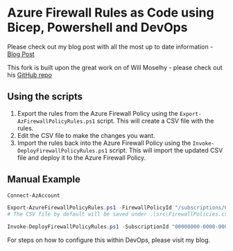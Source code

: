 # Azure Firewall Rules as Code using Bicep, Powershell and DevOps

Please check out my blog post with all the most up to date information - [Blog Post](https://mendon.dev/azure-firewall-rules-as-code/)

This fork is built upon the great work on of Will Moselhy - please check out his [GitHub repo](https://github.com/WillyMoselhy/AzureFirewallPolicyExportImport)

## Using the scripts

1. Export the rules from the Azure Firewall Policy using the `Export-AzFirewallPolicyRules.ps1` script. This will create a CSV file with the rules.
2. Edit the CSV file to make the changes you want.
3. Import the rules back into the Azure Firewall Policy using the `Invoke-DeployFirewallPolicyRules.ps1` script. This will import the updated CSV file and deploy it to the Azure Firewall Policy.

## Manual Example

```PowerShell
Connect-AzAccount

Export-AzureFirewallPolicyRules.ps1 -FirewallPolicyId "/subscriptions/00000000-0000-0000-0000-000000000000/resourceGroups/MyResourceGroup/providers/Microsoft.Network/azureFirewalls/MyFirewall/azureFirewallPolicies/MyFirewallPolicy"
# The CSV file by default will be saved under .\src\FirewallPolicies.csv, edit it then run the following part

Invoke-DeployFirewallPolicyRules.ps1 -SubscriptionId "00000000-0000-0000-0000-000000000000" -ResourceGroupName "MyResourceGroup" -FirewallPolicyName "MyFirewallPolicy"
```

For steps on how to configure this within DevOps, please visit my blog.